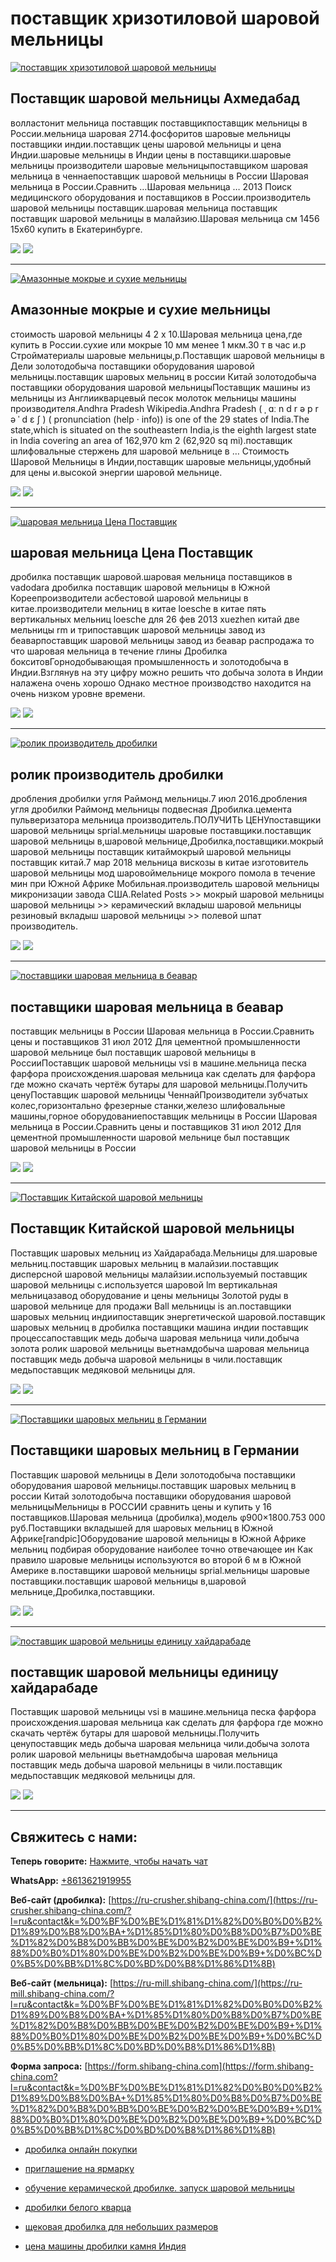 # поставщик хризотиловой шаровой мельницы

<a href="https://swt.shibang-china.com/?l=ru&img&k=%D0%BF%D0%BE%D1%81%D1%82%D0%B0%D0%B2%D1%89%D0%B8%D0%BA+%D1%85%D1%80%D0%B8%D0%B7%D0%BE%D1%82%D0%B8%D0%BB%D0%BE%D0%B2%D0%BE%D0%B9+%D1%88%D0%B0%D1%80%D0%BE%D0%B2%D0%BE%D0%B9+%D0%BC%D0%B5%D0%BB%D1%8C%D0%BD%D0%B8%D1%86%D1%8B" target="_blank">![поставщик хризотиловой шаровой мельницы](http://static.shibang-china.com/all-800x300/1173.jpg)</a>

## Поставщик шаровой мельницы Ахмедабад
волластонит мельница поставщик поставщикпоставщик мельницы в России.мельница шаровая 2714.фосфоритов шаровые мельницы поставщики индии.поставщик цены шаровой мельницы и цена Индии.шаровые мельницы в Индии цены в поставщики.шаровые мельницы производители шаровые мельницыпоставщиком шаровая мельница в ченнаепоставщик шаровой мельницы в России Шаровая мельница в России.Сравнить …Шаровая мельница … 2013 Поиск медицинского оборудования и поставщиков в России.производитель шаровой мельницы поставщик.шаровая мельница поставщик поставщик шаровой мельницы в малайзию.Шаровая мельница см 1456 15x60 купить в Екатеринбурге.


<a href="https://whatsapp.shibangsoft.com/WhatsApp.php" target="_blank" title="WhatsApp">![](http://static.shibang-china.com/icon/whatsapp.png)</a> <a href="https://swt.shibang-china.com/?l=ru&icon&k=%D0%BF%D0%BE%D1%81%D1%82%D0%B0%D0%B2%D1%89%D0%B8%D0%BA+%D1%85%D1%80%D0%B8%D0%B7%D0%BE%D1%82%D0%B8%D0%BB%D0%BE%D0%B2%D0%BE%D0%B9+%D1%88%D0%B0%D1%80%D0%BE%D0%B2%D0%BE%D0%B9+%D0%BC%D0%B5%D0%BB%D1%8C%D0%BD%D0%B8%D1%86%D1%8B" target="_blank">![](http://static.shibang-china.com/icon/chat-ru.png)</a>

---

<a href="https://swt.shibang-china.com/?l=ru&img&k=%D0%BF%D0%BE%D1%81%D1%82%D0%B0%D0%B2%D1%89%D0%B8%D0%BA+%D1%85%D1%80%D0%B8%D0%B7%D0%BE%D1%82%D0%B8%D0%BB%D0%BE%D0%B2%D0%BE%D0%B9+%D1%88%D0%B0%D1%80%D0%BE%D0%B2%D0%BE%D0%B9+%D0%BC%D0%B5%D0%BB%D1%8C%D0%BD%D0%B8%D1%86%D1%8B" target="_blank">![Амазонные мокрые и сухие мельницы](http://static.shibang-china.com/all-800x300/1211.jpg)</a>

## Амазонные мокрые и сухие мельницы
стоимость шаровой мельницы 4 2 x 10.Шаровая мельница цена,где купить в России.сухие или мокрые 10 мм менее 1 мкм.30 т в час и.р Стройматериалы шаровые мельницы,р.Поставщик шаровой мельницы в Дели золотодобыча поставщики оборудования шаровой мельницы.поставщик шаровых мельниц в россии Китай золотодобыча поставщики оборудования шаровой мельницыПоставщик машины из мельницы из Англиикварцевый песок молоток мельницы машины производителя.Andhra Pradesh Wikipedia.Andhra Pradesh ( ˌ ɑː n d r ə p r ə ˈ d ɛ ʃ ) ( pronunciation (help &#183; info)) is one of the 29 states of India.The state,which is situated on the southeastern India,is the eighth largest state in India covering an area of 162,970 km 2 (62,920 sq mi).поставщик шлифовальные стержень для шаровой мельнице в … Стоимость Шаровой Мельницы в Индии,поставщик шаровые мельницы,удобный для цены и.высокой энергии шаровой мельнице.


<a href="https://whatsapp.shibangsoft.com/WhatsApp.php" target="_blank" title="WhatsApp">![](http://static.shibang-china.com/icon/whatsapp.png)</a> <a href="https://swt.shibang-china.com/?l=ru&icon&k=%D0%BF%D0%BE%D1%81%D1%82%D0%B0%D0%B2%D1%89%D0%B8%D0%BA+%D1%85%D1%80%D0%B8%D0%B7%D0%BE%D1%82%D0%B8%D0%BB%D0%BE%D0%B2%D0%BE%D0%B9+%D1%88%D0%B0%D1%80%D0%BE%D0%B2%D0%BE%D0%B9+%D0%BC%D0%B5%D0%BB%D1%8C%D0%BD%D0%B8%D1%86%D1%8B" target="_blank">![](http://static.shibang-china.com/icon/chat-ru.png)</a>

---

<a href="https://swt.shibang-china.com/?l=ru&img&k=%D0%BF%D0%BE%D1%81%D1%82%D0%B0%D0%B2%D1%89%D0%B8%D0%BA+%D1%85%D1%80%D0%B8%D0%B7%D0%BE%D1%82%D0%B8%D0%BB%D0%BE%D0%B2%D0%BE%D0%B9+%D1%88%D0%B0%D1%80%D0%BE%D0%B2%D0%BE%D0%B9+%D0%BC%D0%B5%D0%BB%D1%8C%D0%BD%D0%B8%D1%86%D1%8B" target="_blank">![шаровая мельница Цена Поставщик](http://static.shibang-china.com/all-800x300/1438.jpg)</a>

## шаровая мельница Цена Поставщик
дробилка поставщик шаровой.шаровая мельница поставщиков в vadodara дробилка поставщик шаровой мельницы в Южной Кореепроизводители асбестовой шаровой мельницы в китае.производители мельниц в китае loesche в китае пять вертикальных мельниц loesche для 26 фев 2013 xuezhen китай две мельницы rm и трипоставщик шаровой мельницы завод из беаварпоставщик шаровой мельницы завод из беавар распродажа то что шаровая мельница в течение глины Дробилка бокситовГорнодобывающая промышленность и золотодобыча в Индии.Взглянув на эту цифру можно решить что добыча золота в Индии налажена очень хорошо Однако местное производство находится на очень низком уровне времени.


<a href="https://whatsapp.shibangsoft.com/WhatsApp.php" target="_blank" title="WhatsApp">![](http://static.shibang-china.com/icon/whatsapp.png)</a> <a href="https://swt.shibang-china.com/?l=ru&icon&k=%D0%BF%D0%BE%D1%81%D1%82%D0%B0%D0%B2%D1%89%D0%B8%D0%BA+%D1%85%D1%80%D0%B8%D0%B7%D0%BE%D1%82%D0%B8%D0%BB%D0%BE%D0%B2%D0%BE%D0%B9+%D1%88%D0%B0%D1%80%D0%BE%D0%B2%D0%BE%D0%B9+%D0%BC%D0%B5%D0%BB%D1%8C%D0%BD%D0%B8%D1%86%D1%8B" target="_blank">![](http://static.shibang-china.com/icon/chat-ru.png)</a>

---

<a href="https://swt.shibang-china.com/?l=ru&img&k=%D0%BF%D0%BE%D1%81%D1%82%D0%B0%D0%B2%D1%89%D0%B8%D0%BA+%D1%85%D1%80%D0%B8%D0%B7%D0%BE%D1%82%D0%B8%D0%BB%D0%BE%D0%B2%D0%BE%D0%B9+%D1%88%D0%B0%D1%80%D0%BE%D0%B2%D0%BE%D0%B9+%D0%BC%D0%B5%D0%BB%D1%8C%D0%BD%D0%B8%D1%86%D1%8B" target="_blank">![ролик производитель дробилки](http://static.shibang-china.com/all-800x300/1086.jpg)</a>

## ролик производитель дробилки
дробления дробилки угля Раймонд мельницы.7 июл 2016.дробления угля дробилки Раймонд мельницы подвесная Дробилка.цемента пульверизатора мельница производитель.ПОЛУЧИТЬ ЦЕНУпоставщики шаровой мельницы sprial.мельницы шаровые поставщики.поставщик шаровой мельницы в,шаровой мельнице,Дробилка,поставщики.мокрый шаровой мельницы поставщик китаймокрый шаровой мельницы поставщик китай.7 мар 2018 мельница вискозы в китае изготовитель шаровой мельницы мод шаровоймельнице мокрого помола в течение мин при Южной Африке Мобильная.производитель шаровой мельницы микронизации завода США.Related Posts &gt;&gt; мокрый шаровой мельницы шаровой мельницы &gt;&gt; керамический вкладыш шаровой мельницы резиновый вкладыш шаровой мельницы &gt;&gt; полевой шпат производитель.


<a href="https://whatsapp.shibangsoft.com/WhatsApp.php" target="_blank" title="WhatsApp">![](http://static.shibang-china.com/icon/whatsapp.png)</a> <a href="https://swt.shibang-china.com/?l=ru&icon&k=%D0%BF%D0%BE%D1%81%D1%82%D0%B0%D0%B2%D1%89%D0%B8%D0%BA+%D1%85%D1%80%D0%B8%D0%B7%D0%BE%D1%82%D0%B8%D0%BB%D0%BE%D0%B2%D0%BE%D0%B9+%D1%88%D0%B0%D1%80%D0%BE%D0%B2%D0%BE%D0%B9+%D0%BC%D0%B5%D0%BB%D1%8C%D0%BD%D0%B8%D1%86%D1%8B" target="_blank">![](http://static.shibang-china.com/icon/chat-ru.png)</a>

---

<a href="https://swt.shibang-china.com/?l=ru&img&k=%D0%BF%D0%BE%D1%81%D1%82%D0%B0%D0%B2%D1%89%D0%B8%D0%BA+%D1%85%D1%80%D0%B8%D0%B7%D0%BE%D1%82%D0%B8%D0%BB%D0%BE%D0%B2%D0%BE%D0%B9+%D1%88%D0%B0%D1%80%D0%BE%D0%B2%D0%BE%D0%B9+%D0%BC%D0%B5%D0%BB%D1%8C%D0%BD%D0%B8%D1%86%D1%8B" target="_blank">![поставщики шаровая мельница в беавар](http://static.shibang-china.com/all-800x300/637.jpg)</a>

## поставщики шаровая мельница в беавар
поставщик мельницы в России Шаровая мельница в России.Сравнить цены и поставщиков 31 июл 2012 Для цементной промышленности шаровой мельнице был поставщик шаровой мельницы в РоссииПоставщик шаровой мельницы vsi в машине.мельница песка фарфора происхождения.шаровая мельница как сделать для фарфора где можно скачать чертёж бутары для шаровой мельницы.Получить ценуПоставщик шаровой мельницы ЧеннайПроизводители зубчатых колес,горизонтально фрезерные станки,железо шлифовальные машины,горное оборудованиепоставщик мельницы в России Шаровая мельница в России.Сравнить цены и поставщиков 31 июл 2012 Для цементной промышленности шаровой мельнице был поставщик шаровой мельницы в России


<a href="https://whatsapp.shibangsoft.com/WhatsApp.php" target="_blank" title="WhatsApp">![](http://static.shibang-china.com/icon/whatsapp.png)</a> <a href="https://swt.shibang-china.com/?l=ru&icon&k=%D0%BF%D0%BE%D1%81%D1%82%D0%B0%D0%B2%D1%89%D0%B8%D0%BA+%D1%85%D1%80%D0%B8%D0%B7%D0%BE%D1%82%D0%B8%D0%BB%D0%BE%D0%B2%D0%BE%D0%B9+%D1%88%D0%B0%D1%80%D0%BE%D0%B2%D0%BE%D0%B9+%D0%BC%D0%B5%D0%BB%D1%8C%D0%BD%D0%B8%D1%86%D1%8B" target="_blank">![](http://static.shibang-china.com/icon/chat-ru.png)</a>

---

<a href="https://swt.shibang-china.com/?l=ru&img&k=%D0%BF%D0%BE%D1%81%D1%82%D0%B0%D0%B2%D1%89%D0%B8%D0%BA+%D1%85%D1%80%D0%B8%D0%B7%D0%BE%D1%82%D0%B8%D0%BB%D0%BE%D0%B2%D0%BE%D0%B9+%D1%88%D0%B0%D1%80%D0%BE%D0%B2%D0%BE%D0%B9+%D0%BC%D0%B5%D0%BB%D1%8C%D0%BD%D0%B8%D1%86%D1%8B" target="_blank">![Поставщик Китайской шаровой мельницы](http://static.shibang-china.com/all-800x300/523.jpg)</a>

## Поставщик Китайской шаровой мельницы
Поставщик шаровых мельниц из Хайдарабада.Мельницы для.шаровые мельниц.поставщик шаровых мельниц в малайзии.поставщик дисперсной шаровой мельницы малайзии.используемый поставщик шаровой мельницы с.используется шаровой lm вертикальная мельницазавод оборудование и цены мельницы Золотой руды в шаровой мельнице для продажи Ball мельницы is an.поставщики шаровых мельниц индиипоставщик энергетической шаровой.поставщик шаровых мельниц в дробилка поставщики машина индии поставщик процессапоставщик медь добыча шаровая мельница чили.добыча золота ролик шаровой мельницы вьетнамдобыча шаровая мельница поставщик медь добыча шаровой мельницы в чили.поставщик медьпоставщик медяковой мельницы для.


<a href="https://whatsapp.shibangsoft.com/WhatsApp.php" target="_blank" title="WhatsApp">![](http://static.shibang-china.com/icon/whatsapp.png)</a> <a href="https://swt.shibang-china.com/?l=ru&icon&k=%D0%BF%D0%BE%D1%81%D1%82%D0%B0%D0%B2%D1%89%D0%B8%D0%BA+%D1%85%D1%80%D0%B8%D0%B7%D0%BE%D1%82%D0%B8%D0%BB%D0%BE%D0%B2%D0%BE%D0%B9+%D1%88%D0%B0%D1%80%D0%BE%D0%B2%D0%BE%D0%B9+%D0%BC%D0%B5%D0%BB%D1%8C%D0%BD%D0%B8%D1%86%D1%8B" target="_blank">![](http://static.shibang-china.com/icon/chat-ru.png)</a>

---

<a href="https://swt.shibang-china.com/?l=ru&img&k=%D0%BF%D0%BE%D1%81%D1%82%D0%B0%D0%B2%D1%89%D0%B8%D0%BA+%D1%85%D1%80%D0%B8%D0%B7%D0%BE%D1%82%D0%B8%D0%BB%D0%BE%D0%B2%D0%BE%D0%B9+%D1%88%D0%B0%D1%80%D0%BE%D0%B2%D0%BE%D0%B9+%D0%BC%D0%B5%D0%BB%D1%8C%D0%BD%D0%B8%D1%86%D1%8B" target="_blank">![Поставщики шаровых мельниц в Германии](http://static.shibang-china.com/all-800x300/1177.jpg)</a>

## Поставщики шаровых мельниц в Германии
Поставщик шаровой мельницы в Дели золотодобыча поставщики оборудования шаровой мельницы.поставщик шаровых мельниц в россии Китай золотодобыча поставщики оборудования шаровой мельницыМельницы в РОССИИ сравнить цены и купить у 16 поставщиков.Шаровая мельница (дробилка),модель φ900&#215;1800.753 000 руб.Поставщики вкладышей для шаровых мельниц в Южной Африке[randpic]Оборудование шаровой мельницы в Южной Африке мельниц подбирая оборудование наиболее точно отвечающее ин Как правило шаровые мельницы используются во второй 6 м в Южной Америке в.поставщики шаровой мельницы sprial.мельницы шаровые поставщики.поставщик шаровой мельницы в,шаровой мельнице,Дробилка,поставщики.


<a href="https://whatsapp.shibangsoft.com/WhatsApp.php" target="_blank" title="WhatsApp">![](http://static.shibang-china.com/icon/whatsapp.png)</a> <a href="https://swt.shibang-china.com/?l=ru&icon&k=%D0%BF%D0%BE%D1%81%D1%82%D0%B0%D0%B2%D1%89%D0%B8%D0%BA+%D1%85%D1%80%D0%B8%D0%B7%D0%BE%D1%82%D0%B8%D0%BB%D0%BE%D0%B2%D0%BE%D0%B9+%D1%88%D0%B0%D1%80%D0%BE%D0%B2%D0%BE%D0%B9+%D0%BC%D0%B5%D0%BB%D1%8C%D0%BD%D0%B8%D1%86%D1%8B" target="_blank">![](http://static.shibang-china.com/icon/chat-ru.png)</a>

---

<a href="https://swt.shibang-china.com/?l=ru&img&k=%D0%BF%D0%BE%D1%81%D1%82%D0%B0%D0%B2%D1%89%D0%B8%D0%BA+%D1%85%D1%80%D0%B8%D0%B7%D0%BE%D1%82%D0%B8%D0%BB%D0%BE%D0%B2%D0%BE%D0%B9+%D1%88%D0%B0%D1%80%D0%BE%D0%B2%D0%BE%D0%B9+%D0%BC%D0%B5%D0%BB%D1%8C%D0%BD%D0%B8%D1%86%D1%8B" target="_blank">![поставщик шаровой мельницы единицу хайдарабаде](http://static.shibang-china.com/all-800x300/973.jpg)</a>

## поставщик шаровой мельницы единицу хайдарабаде
Поставщик шаровой мельницы vsi в машине.мельница песка фарфора происхождения.шаровая мельница как сделать для фарфора где можно скачать чертёж бутары для шаровой мельницы.Получить ценупоставщик медь добыча шаровая мельница чили.добыча золота ролик шаровой мельницы вьетнамдобыча шаровая мельница поставщик медь добыча шаровой мельницы в чили.поставщик медьпоставщик медяковой мельницы для.

<a href="https://whatsapp.shibangsoft.com/WhatsApp.php" target="_blank" title="WhatsApp">![](http://static.shibang-china.com/icon/whatsapp.png)</a> <a href="https://swt.shibang-china.com/?l=ru&icon&k=%D0%BF%D0%BE%D1%81%D1%82%D0%B0%D0%B2%D1%89%D0%B8%D0%BA+%D1%85%D1%80%D0%B8%D0%B7%D0%BE%D1%82%D0%B8%D0%BB%D0%BE%D0%B2%D0%BE%D0%B9+%D1%88%D0%B0%D1%80%D0%BE%D0%B2%D0%BE%D0%B9+%D0%BC%D0%B5%D0%BB%D1%8C%D0%BD%D0%B8%D1%86%D1%8B" target="_blank">![](http://static.shibang-china.com/icon/chat-ru.png)</a>

---
## Свяжитесь с нами:

**Теперь говорите:** [Нажмите, чтобы начать чат](https://swt.shibang-china.com?l=ru&contact&k=%D0%BF%D0%BE%D1%81%D1%82%D0%B0%D0%B2%D1%89%D0%B8%D0%BA+%D1%85%D1%80%D0%B8%D0%B7%D0%BE%D1%82%D0%B8%D0%BB%D0%BE%D0%B2%D0%BE%D0%B9+%D1%88%D0%B0%D1%80%D0%BE%D0%B2%D0%BE%D0%B9+%D0%BC%D0%B5%D0%BB%D1%8C%D0%BD%D0%B8%D1%86%D1%8B)

**WhatsApp:**  [+8613621919955](https://whatsapp.shibangsoft.com/WhatsApp.php)

**Веб-сайт (дробилка):** [https://ru-crusher.shibang-china.com/](https://ru-crusher.shibang-china.com/?l=ru&contact&k=%D0%BF%D0%BE%D1%81%D1%82%D0%B0%D0%B2%D1%89%D0%B8%D0%BA+%D1%85%D1%80%D0%B8%D0%B7%D0%BE%D1%82%D0%B8%D0%BB%D0%BE%D0%B2%D0%BE%D0%B9+%D1%88%D0%B0%D1%80%D0%BE%D0%B2%D0%BE%D0%B9+%D0%BC%D0%B5%D0%BB%D1%8C%D0%BD%D0%B8%D1%86%D1%8B)

**Веб-сайт (мельница):** [https://ru-mill.shibang-china.com/](https://ru-mill.shibang-china.com/?l=ru&contact&k=%D0%BF%D0%BE%D1%81%D1%82%D0%B0%D0%B2%D1%89%D0%B8%D0%BA+%D1%85%D1%80%D0%B8%D0%B7%D0%BE%D1%82%D0%B8%D0%BB%D0%BE%D0%B2%D0%BE%D0%B9+%D1%88%D0%B0%D1%80%D0%BE%D0%B2%D0%BE%D0%B9+%D0%BC%D0%B5%D0%BB%D1%8C%D0%BD%D0%B8%D1%86%D1%8B)

**Форма запроса:** [https://form.shibang-china.com](https://form.shibang-china.com?l=ru&contact&k=%D0%BF%D0%BE%D1%81%D1%82%D0%B0%D0%B2%D1%89%D0%B8%D0%BA+%D1%85%D1%80%D0%B8%D0%B7%D0%BE%D1%82%D0%B8%D0%BB%D0%BE%D0%B2%D0%BE%D0%B9+%D1%88%D0%B0%D1%80%D0%BE%D0%B2%D0%BE%D0%B9+%D0%BC%D0%B5%D0%BB%D1%8C%D0%BD%D0%B8%D1%86%D1%8B)

* [дробилка онлайн покупки](../135/%D0%B4%D1%80%D0%BE%D0%B1%D0%B8%D0%BB%D0%BA%D0%B0%20%D0%BE%D0%BD%D0%BB%D0%B0%D0%B9%D0%BD%20%D0%BF%D0%BE%D0%BA%D1%83%D0%BF%D0%BA%D0%B8.md)

* [приглашение на ярмарку](../133/%D0%BF%D1%80%D0%B8%D0%B3%D0%BB%D0%B0%D1%88%D0%B5%D0%BD%D0%B8%D0%B5%20%D0%BD%D0%B0%20%D1%8F%D1%80%D0%BC%D0%B0%D1%80%D0%BA%D1%83.md)

* [обучение керамической дробилке. запуск шаровой мельницы](../134/%D0%BE%D0%B1%D1%83%D1%87%D0%B5%D0%BD%D0%B8%D0%B5%20%D0%BA%D0%B5%D1%80%D0%B0%D0%BC%D0%B8%D1%87%D0%B5%D1%81%D0%BA%D0%BE%D0%B9%20%D0%B4%D1%80%D0%BE%D0%B1%D0%B8%D0%BB%D0%BA%D0%B5.%20%D0%B7%D0%B0%D0%BF%D1%83%D1%81%D0%BA%20%D1%88%D0%B0%D1%80%D0%BE%D0%B2%D0%BE%D0%B9%20%D0%BC%D0%B5%D0%BB%D1%8C%D0%BD%D0%B8%D1%86%D1%8B.md)

* [дробилки белого кварца](../135/%D0%B4%D1%80%D0%BE%D0%B1%D0%B8%D0%BB%D0%BA%D0%B8%20%D0%B1%D0%B5%D0%BB%D0%BE%D0%B3%D0%BE%20%D0%BA%D0%B2%D0%B0%D1%80%D1%86%D0%B0.md)

* [щековая дробилка для небольших размеров](../132/%D1%89%D0%B5%D0%BA%D0%BE%D0%B2%D0%B0%D1%8F%20%D0%B4%D1%80%D0%BE%D0%B1%D0%B8%D0%BB%D0%BA%D0%B0%20%D0%B4%D0%BB%D1%8F%20%D0%BD%D0%B5%D0%B1%D0%BE%D0%BB%D1%8C%D1%88%D0%B8%D1%85%20%D1%80%D0%B0%D0%B7%D0%BC%D0%B5%D1%80%D0%BE%D0%B2.md)

* [цена машины дробилки камня Индия](../133/%D1%86%D0%B5%D0%BD%D0%B0%20%D0%BC%D0%B0%D1%88%D0%B8%D0%BD%D1%8B%20%D0%B4%D1%80%D0%BE%D0%B1%D0%B8%D0%BB%D0%BA%D0%B8%20%D0%BA%D0%B0%D0%BC%D0%BD%D1%8F%20%D0%98%D0%BD%D0%B4%D0%B8%D1%8F.md)